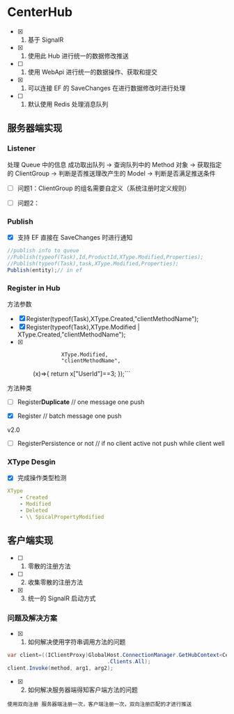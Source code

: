 # CenterHub
- [x] 1. 基于 SignalR
- [x] 1. 使用此 Hub 进行统一的数据修改推送
- [ ] 1. 使用 WebApi 进行统一的数据操作、获取和提交
- [x] 1. 可以连接 EF 的 SaveChanges 在进行数据修改时进行处理
- [ ] 1. 默认使用 Redis 处理消息队列

## 服务器端实现

### Listener
处理 Queue 中的信息
成功取出队列 -> 查询队列中的 Method 对象 -> 获取指定的 ClientGroup -> 判断是否推送理改产生的 Model -> 判断是否满足推送条件


- [ ] 问题1：ClientGroup 的组名需要自定义（系统注册时定义规则）
- [ ] 问题2：


### Publish
- [x] 支持 EF 直接在 SaveChanges 时进行通知
``` c#
//publish info to queue
//Publish(typeof(Task),Id,ProductId,XType.Modified,Properties);
//Publish(typeof(Task),task,XType.Modified,Properties);
Publish(entity);// in ef 
```
### Register in Hub 

方法参数


- [x] Register(typeof(Task),XType.Created,"clientMethodName");
- [x] Register(typeof(Task),XType.Modified | XType.Created,"clientMethodName");
- [x] ```Register(typeof(Task),
                XType.Modified,
                "clientMethodName",
                (x)=>{
                  return x["UserId"]==3;
                });```

方法种类

- [ ] Register**Duplicate** // one message one push
- [x] Register // batch message one push


v2.0
- [ ] RegisterPersistence or not // if no client active not push while client well

### XType Desgin
- [x] 完成操作类型检测
``` yml
XType
    - Created
    - Modified
    - Deleted
    - \\ SpicalPropertyModified
```
## 客户端实现

- [ ] 1. 零散的注册方法
- [ ] 2. 收集零散的注册方法
- [x] 3. 统一的 SignalR 启动方式



### 问题及解决方案
- [x] 1. 如何解决使用字符串调用方法的问题
``` C#
var client=((IClientProxy)GlobalHost.ConnectionManager.GetHubContext<CenterHub>()
                                .Clients.All);
client.Invoke(method, arg1, arg2);
```
- [x] 2. 如何解决服务器端得知客户端方法的问题

~~~暂考虑分组问题~~~
使用双向注册 服务器端注册一次，客户端注册一次，双向注册匹配的才进行推送




